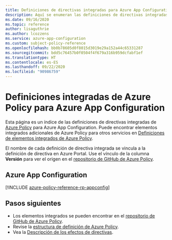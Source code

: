 ```yaml
---
title: Definiciones de directivas integradas para Azure App Configuration
description: Aquí se enumeran las definiciones de directivas integradas de Azure Policy para Azure App Configuration. Estas definiciones de directivas integradas proporcionan enfoques comunes para administrar los recursos de Azure.
ms.date: 09/16/2020
ms.topic: reference
author: lisaguthrie
ms.author: lcozzens
ms.service: azure-app-configuration
ms.custom: subject-policy-reference
ms.openlocfilehash: bb0b78605d0f8015d3019e29a152a44c65331287
ms.sourcegitcommit: bdd5c76457b0f0504f4f679a316b959dcfabf1ef
ms.translationtype: HT
ms.contentlocale: es-ES
ms.lasthandoff: 09/22/2020
ms.locfileid: "90986759"
---
```

# <a name="azure-policy-built-in-definitions-for-azure-app-configuration"></a>Definiciones integradas de Azure Policy para Azure App Configuration

Esta página es un índice de las definiciones de directivas integradas de [Azure Policy](../governance/policy/overview.md) para Azure App Configuration. Puede encontrar elementos integrados adicionales de Azure Policy para otros servicios en [Definiciones de elementos integrados de Azure Policy](../governance/policy/samples/built-in-policies.md).

El nombre de cada definición de directiva integrada se vincula a la definición de directiva en Azure Portal. Use el vínculo de la columna **Versión** para ver el origen en el [repositorio de GitHub de Azure Policy](https://github.com/Azure/azure-policy).

## <a name="azure-app-configuration"></a>Azure App Configuration

[!INCLUDE [azure-policy-reference-rp-appconfig](../../includes/policy/reference/byrp/microsoft.appconfiguration.md)]

## <a name="next-steps"></a>Pasos siguientes

- Los elementos integrados se pueden encontrar en el [repositorio de GitHub de Azure Policy](https://github.com/Azure/azure-policy).
- Revise la [estructura de definición de Azure Policy](../governance/policy/concepts/definition-structure.md).
- Vea la [Descripción de los efectos de directivas](../governance/policy/concepts/effects.md).
